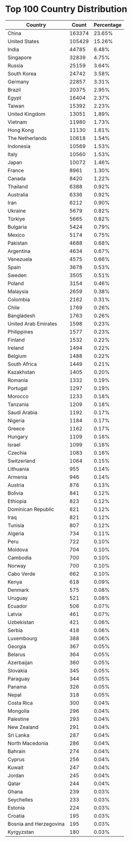 # Top 100 Country Distribution
| Country | Count | Percentage |
|----|----|----|
| China | 163374 | 23.65% |
| United States | 105429 | 15.26% |
| India | 44785 | 6.48% |
| Singapore | 32839 | 4.75% |
| Russia | 25159 | 3.64% |
| South Korea | 24742 | 3.58% |
| Germany | 22857 | 3.31% |
| Brazil | 20375 | 2.95% |
| Egypt | 16404 | 2.37% |
| Taiwan | 15392 | 2.23% |
| United Kingdom | 13051 | 1.89% |
| Vietnam | 11980 | 1.73% |
| Hong Kong | 11130 | 1.61% |
| The Netherlands | 10618 | 1.54% |
| Indonesia | 10569 | 1.53% |
| Italy | 10560 | 1.53% |
| Japan | 10072 | 1.46% |
| France | 8961 | 1.30% |
| Canada | 8420 | 1.22% |
| Thailand | 6388 | 0.92% |
| Australia | 6336 | 0.92% |
| Iran | 6212 | 0.90% |
| Ukraine | 5679 | 0.82% |
| Türkiye | 5665 | 0.82% |
| Bulgaria | 5424 | 0.79% |
| Mexico | 5174 | 0.75% |
| Pakistan | 4688 | 0.68% |
| Argentina | 4634 | 0.67% |
| Venezuela | 4575 | 0.66% |
| Spain | 3678 | 0.53% |
| Sweden | 3505 | 0.51% |
| Poland | 3154 | 0.46% |
| Malaysia | 2659 | 0.38% |
| Colombia | 2162 | 0.31% |
| Chile | 1769 | 0.26% |
| Bangladesh | 1763 | 0.26% |
| United Arab Emirates | 1598 | 0.23% |
| Philippines | 1577 | 0.23% |
| Finland | 1532 | 0.22% |
| Ireland | 1494 | 0.22% |
| Belgium | 1488 | 0.22% |
| South Africa | 1449 | 0.21% |
| Kazakhstan | 1405 | 0.20% |
| Romania | 1332 | 0.19% |
| Portugal | 1297 | 0.19% |
| Morocco | 1233 | 0.18% |
| Tanzania | 1209 | 0.18% |
| Saudi Arabia | 1192 | 0.17% |
| Nigeria | 1184 | 0.17% |
| Greece | 1162 | 0.17% |
| Hungary | 1109 | 0.16% |
| Israel | 1099 | 0.16% |
| Czechia | 1083 | 0.16% |
| Switzerland | 1064 | 0.15% |
| Lithuania | 955 | 0.14% |
| Armenia | 946 | 0.14% |
| Austria | 876 | 0.13% |
| Bolivia | 841 | 0.12% |
| Ethiopia | 823 | 0.12% |
| Dominican Republic | 821 | 0.12% |
| Iraq | 821 | 0.12% |
| Tunisia | 807 | 0.12% |
| Algeria | 734 | 0.11% |
| Peru | 722 | 0.10% |
| Moldova | 704 | 0.10% |
| Cambodia | 700 | 0.10% |
| Norway | 700 | 0.10% |
| Cabo Verde | 662 | 0.10% |
| Kenya | 618 | 0.09% |
| Denmark | 575 | 0.08% |
| Uruguay | 521 | 0.08% |
| Ecuador | 506 | 0.07% |
| Latvia | 461 | 0.07% |
| Uzbekistan | 421 | 0.06% |
| Serbia | 418 | 0.06% |
| Luxembourg | 388 | 0.06% |
| Georgia | 367 | 0.05% |
| Belarus | 364 | 0.05% |
| Azerbaijan | 360 | 0.05% |
| Slovakia | 345 | 0.05% |
| Paraguay | 344 | 0.05% |
| Panama | 326 | 0.05% |
| Nepal | 318 | 0.05% |
| Costa Rica | 300 | 0.04% |
| Mongolia | 296 | 0.04% |
| Palestine | 293 | 0.04% |
| New Zealand | 291 | 0.04% |
| Sri Lanka | 287 | 0.04% |
| North Macedonia | 286 | 0.04% |
| Bahrain | 274 | 0.04% |
| Cyprus | 256 | 0.04% |
| Kuwait | 247 | 0.04% |
| Jordan | 245 | 0.04% |
| Qatar | 244 | 0.04% |
| Ghana | 239 | 0.03% |
| Seychelles | 233 | 0.03% |
| Estonia | 224 | 0.03% |
| Croatia | 195 | 0.03% |
| Bosnia and Herzegovina | 195 | 0.03% |
| Kyrgyzstan | 180 | 0.03% |
